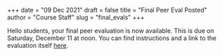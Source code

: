 +++
date = "09 Dec 2021"
draft = false
title = "Final Peer Eval Posted"
author = "Course Staff"
slug = "final_evals"
+++

Hello students, your final peer evaluation is now available. This is due on Saturday, December 11 at noon. You can find instructions and a link to the evaluation itself [here](/peer_evals).
